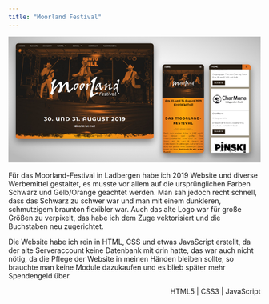 ```yaml
---
title: "Moorland Festival"
---
```


![Website Kita Löwenzahn](../images/MoorlandFestivalWebsite1.jpg)

Für das Moorland-Festival in Ladbergen habe ich 2019 Website und diverse Werbemittel gestaltet, es musste vor allem auf die ursprünglichen Farben Schwarz und Gelb/Orange geachtet werden. Man sah jedoch recht schnell, dass das Schwarz zu schwer war und man mit einem dunkleren, schmutzigem braunton flexibler war. Auch das alte Logo war für große Größen zu verpixelt, das habe ich dem Zuge vektorisiert und die Buchstaben neu zugerichtet.

Die Website habe ich rein in HTML, CSS und etwas JavaScript erstellt, da der alte Serveraccount keine Datenbank mit drin hatte, das war auch nicht nötig, da die Pflege der Website in meinen Händen bleiben sollte, so brauchte man keine Module dazukaufen und es blieb später mehr Spendengeld über.

<div style="text-align: right">HTML5 | CSS3 | JavaScript</div>